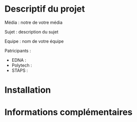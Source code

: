 # Descriptif du projet

Média : notre de votre média

Sujet : description du sujet

Equipe : nom de votre équipe

Patricipants : 
- EDNA : 
- Polytech :
- STAPS :

# Installation

# Informations complémentaires
  
